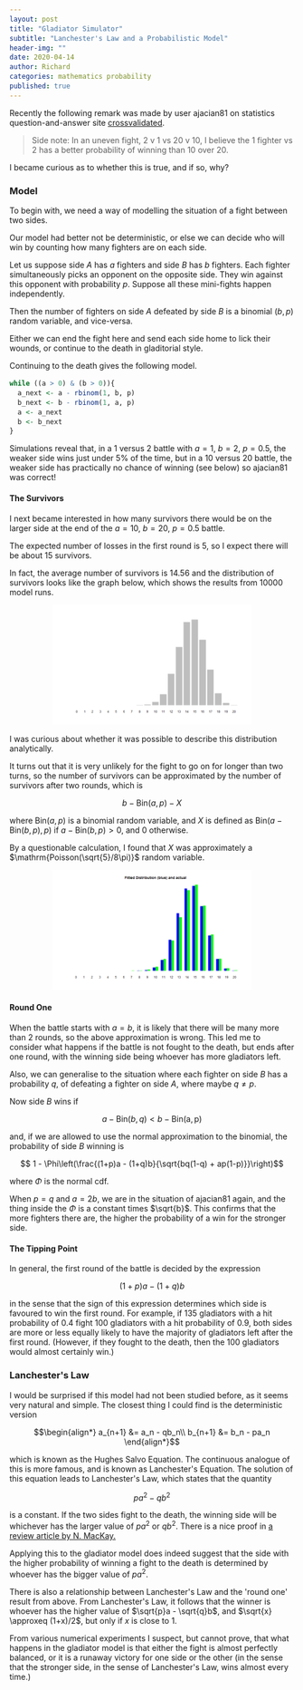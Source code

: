 ```yaml
---
layout: post
title: "Gladiator Simulator"
subtitle: "Lanchester's Law and a Probabilistic Model"
header-img: ""
date: 2020-04-14
author: Richard
categories: mathematics probability
published: true
---
```


Recently the following remark was made by user ajacian81 on statistics question-and-answer site [crossvalidated](https://stats.stackexchange.com/questions/458585/mathematically-1-in-3-and-10-in-30-are-equal-what-about-in-probabilities).

>Side note: In an uneven fight, 2 v 1 vs 20 v 10, I believe the 1 fighter vs 2 has a better probability of winning than 10 over 20.

I became curious as to whether this is true, and if so, why?

### Model

To begin with, we need a way of modelling the situation of a fight between two sides.

Our model had better not be deterministic, or else we can decide who will win by counting how many fighters are on each side.

Let us suppose side $A$ has $a$ fighters and side $B$ has $b$ fighters. Each fighter simultaneously picks an opponent on the opposite side. They win against this opponent with probability $p$. Suppose all these mini-fights happen independently.

Then the number of fighters on side $A$ defeated by side $B$ is a binomial $(b, p)$ random variable, and vice-versa.

Either we can end the fight here and send each side home to lick their wounds, or continue to the death in gladitorial style.

Continuing to the death gives the following model.
```r
while ((a > 0) & (b > 0)){
  a_next <- a - rbinom(1, b, p)
  b_next <- b - rbinom(1, a, p)
  a <- a_next
  b <- b_next
}
```

Simulations reveal that, in a 1 versus 2 battle with $a=1$, $b=2$, $p=0.5$, the weaker side wins just under 5% of the time, but in a 10 versus 20 battle, the weaker side has practically no chance of winning (see below) so ajacian81 was correct!

#### The Survivors

I next became interested in how many survivors there would be on the larger side at the end of the $a=10$, $b=20$, $p=0.5$ battle.

The expected number of losses in the first round is 5, so I expect there will be about 15 survivors.

In fact, the average number of survivors is 14.56 and the distribution of survivors looks like the graph below, which shows the results from 10000 model runs.

<div style="width:70%; margin:0 auto;">
 <img src="/blog/images/2020-04/table1.png" />
</div>

I was curious about whether it was possible to describe this distribution analytically.

It turns out that it is very unlikely for the fight to go on for longer than two turns, so the number of survivors can be approximated by the number of survivors after two rounds, which is

$$b - \mathrm{Bin}(a, p) - X$$

where $\mathrm{Bin}(a, p)$ is a binomial random variable, and $X$ is defined as $\mathrm{Bin}(a - \mathrm{Bin}(b, p), p)$ if
$a - \mathrm{Bin}(b, p) > 0$, and $0$ otherwise.

By a questionable calculation, I found that $X$ was approximately a $\mathrm{Poisson(\sqrt{5}/8\pi)}$ random variable.

<div style="width:70%; margin:0 auto;">
 <img src="/blog/images/2020-04/comparison.png" />
</div>

#### Round One

When the battle starts with $a=b$, it is likely that there will be many more than $2$ rounds, so the above approximation is wrong. This led me to consider what happens if the battle is not fought to the death, but ends after one round, with the winning side being whoever has more gladiators left.

Also, we can generalise to the situation where each fighter on side $B$ has a probability $q$, of defeating a fighter on side $A$, where maybe $q \neq p$.

Now side $B$ wins if

$$a - \mathrm{Bin}(b, q) < b - \mathrm{Bin(a,p)}$$

and, if we are allowed to use the normal approximation to the binomial, the probability of side $B$ winning is

$$ 1 - \Phi\left(\frac{(1+p)a - (1+q)b}{\sqrt{bq(1-q) + ap(1-p)}}\right)$$

where $\Phi$ is the normal cdf.

When $p=q$ and $a=2b$, we are in the situation of ajacian81 again, and the thing inside the $\Phi$ is a constant times $\sqrt{b}$. This confirms that the more fighters there are, the higher the probability of a win for the stronger side.

#### The Tipping Point

In general, the first round of the battle is decided by the expression

$$(1+p)a - (1+q)b$$

in the sense that the sign of this expression determines which side is favoured to win the first round. For example, if $135$ gladiators with a hit probability of $0.4$ fight $100$ gladiators with a hit probability of $0.9$, both sides are more or less equally likely to have the majority of gladiators left after the first round. (However, if they fought to the death, then the $100$ gladiators would almost certainly win.)

### Lanchester's Law

I would be surprised if this model had not been studied before, as it seems very natural and simple. The closest thing I could find is the deterministic version

$$\begin{align*}
a_{n+1} &= a_n - qb_n\\
b_{n+1} &= b_n - pa_n
\end{align*}$$

which is known as the Hughes Salvo Equation. The continuous analogue of this is more famous, and is known as Lanchester's Equation. The solution of this equation leads to Lanchester's Law, which states that the quantity

$$ pa^2 - qb^2 $$

is a constant. If the two sides fight to the death, the winning side will be whichever has the larger value of $pa^2$ or $qb^2$. There is a nice proof in [a review article by N. MacKay.](https://arxiv.org/pdf/math/0606300.pdf)

Applying this to the gladiator model does indeed suggest that the side with the higher probability of winning a fight to the death is determined by whoever has the bigger value of $pa^2$.

There is also a relationship between Lanchester's Law and the 'round one' result from above. From Lanchester's Law, it follows that the winner is whoever has the higher value of $\sqrt{p}a - \sqrt{q}b$, and $\sqrt{x} \approxeq (1+x)/2$, but only if $x$ is close to $1$.

From various numerical experiments I suspect, but cannot prove, that what happens in the gladiator model is that either the fight is almost perfectly balanced, or it is a runaway victory for one side or the other (in the sense that the stronger side, in the sense of Lanchester's Law, wins almost every time.)
